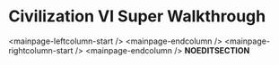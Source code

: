 # Civilization VI Super Walkthrough

&lt;mainpage-leftcolumn-start /&gt;
&lt;mainpage-endcolumn /&gt;
&lt;mainpage-rightcolumn-start /&gt;
&lt;mainpage-endcolumn /&gt;
__NOEDITSECTION__